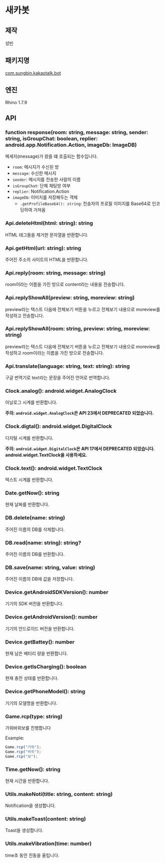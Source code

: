 # 새카봇

## 제작

성빈

## 패키지명

[com.sungbin.kakaotalk.bot]()

## 엔진

Rhino 1.7.9

## API

### function response(room: string, message: string, sender: string, isGroupChat: boolean, replier: android.app.Notification.Action, imageDb: ImageDB)

메세지(message)가 왔을 떄 호출되는 함수입니다.

- `room`: 메시지가 수신된 방
- `message`: 수신한 메시지
- `sender`: 메시지를 전송한 사람의 이름
- `isGroupChat`: 단체 채팅방 여부
- `replier`: Notification.Action
- `imageDb`: 이미지를 저장해두는 객체
  - `.getProfileBase64(): string`: 전송자의 프로필 이미지를 Base64로 인코딩하여 가져옴

### Api.deleteHtml(html: string): string

HTML 태그들을 제거한 문자열을 반환합니다.

### Api.getHtml(url: string): string

주어진 주소의 사이트의 HTML을 반환합니다.

### Api.reply(room: string, message: string)

room이라는 이름을 가진 방으로 content라는 내용을 전송합니다.

### Api.replyShowAll(preview: string, moreview: string)

preview라는 텍스트 다음에 전체보기 버튼을 누르고 전체보기 내용으로 moreview를 작성하고 전송합니다.

### Api.replyShowAll(room: string, preview: string, moreview: string)

preview라는 텍스트 다음에 전체보기 버튼을 누르고 전체보기 내용으로 moreview를 작성하고 room이라는 이름을 가진 방으로 전송합니다.

### Api.translate(language: string, text: string): string

구글 번역기로 text라는 문장을 주어진 언어로 번역합니다.

### Clock.analog(): android.widget.AnalogClock

아날로그 시계를 반환합니다.

**주의: `android.widget.AnalogClock`은 API 23에서 DEPRECATED 되었습니다.**

### Clock.digtal(): android.widget.DigitalClock

디지털 시계를 반환합니다.

**주의: `android.widget.DigitalClock`은 API 17에서 DEPRECATED 되었습니다. android.widget.TextClock을 사용하세요.**

### Clock.text(): android.widget.TextClock

텍스트 시계를 반환합니다.

### Date.getNow(): string

현재 날짜를 반환합니다.

### DB.delete(name: string)

주어진 이름의 DB를 삭제합니다.

### DB.read(name: string): string?

주어진 이름의 DB를 반환합니다.

### DB.save(name: string, value: string)

주어진 이름의 DB에 값을 저장합니다.

### Device.getAndroidSDKVersion(): number

기기의 SDK 버전을 반환합니다.

### Device.getAndroidVersion(): number

기기의 안드로이드 버전을 반환합니다.

### Device.getBattey(): number

현재 남은 베터리 량을 반환합니다.

### Device.getIsCharging(): boolean

현재 충전 상태를 반환합니다.

### Device.getPhoneModel(): string

기기의 모델명을 반환합니다.

### Game.rcp(type: string)

가위바위보를 진행합니다

Example:

```javascript
Game.rcp("가위");
Game.rcp("바위");
Game.rcp("보");
```

### Time.getNow(): string

현재 시간을 반환합니다.

### Utils.makeNoti(title: string, content: string)

Notification을 생성합니다.

### Utils.makeToast(content: string)

Toast을 생성합니다.

### Utils.makeVibration(time: number)

time초 동안 진동을 울립니다.
